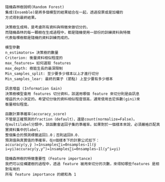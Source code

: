 	隨機森林樹說明(Random Forest)
	集成(Ensemble)是將多個模型的結果組合在一起，透過投票或是加權的
	方式得到最終結果。

	決策樹生成時，是考慮所有資料與特徵來做切分的，
	而隨機森林的每一顆樹在生成過程中，都是隨機使用一部份的訓練資料與特徵
	代表每棵樹都是隨機的資料訓練而成的。

	模型參數
	n_estimators= 決策樹的數量
	Criterion: 衡量資料相似程度的 
	max_features= 如何選取 features
	max_depth: 樹能生長的最深限制
	Min_samples_split: 至少要多少樣本以上才進行切分
	Min_samples_lear: 最終的葉子 (節點) 上至少要有多少樣本

	訊息增益 (Information Gain)
	決策樹模型會用 features 切分資料，該選用哪個 feature 來切分則是由訊息
	增益的大小決定的。希望切分後的資料相似程度很高，通常使用吉尼係數(gini)來
	衡量相似程度。

	函數計算準確率(accuracy_score)
	不管是正確預測的fraction（default），還是count(normalize=False)。
	在multilabel分類中，該函數會返回子集的準確率。如果對於一個樣本來說，必須嚴格匹配真實資料集中的label，
	整個集合的預測標籤返回1.0；否則返回0.0.
	預測值與真實值的準確率，在n個樣本下的計算公式如下：
	accuracy(y,ŷ )=1nsamples∑i=0nsamples−1l(ŷ i=yi)accuracy(y,y^)=1nsamples∑i=0nsamples−1l(y^i=yi)

	隨機森林樹的特徵重要性 (Feature importance)
	我們可以從構建樹的過程中，透過 feature 被用來切分的次數，來得知哪些features 是相對有用的
	所有 feature importance 的總和為 1





